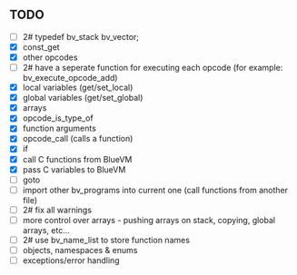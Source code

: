 ## TODO
- [ ] 2# typedef bv_stack bv_vector;
- [x] const_get
- [x] other opcodes
- [ ] 2# have a seperate function for executing each opcode (for example: bv_execute_opcode_add)
- [x] local variables (get/set_local)
- [x] global variables (get/set_global)
- [x] arrays
- [x] opcode_is_type_of
- [x] function arguments
- [x] opcode_call (calls a function)
- [x] if
- [x] call C functions from BlueVM
- [x] pass C variables to BlueVM
- [ ] goto
- [ ] import other bv_programs into current one (call functions from another file)
- [ ] 2# fix all warnings
- [ ] more control over arrays - pushing arrays on stack, copying, global arrays, etc...
- [ ] 2# use bv_name_list to store function names
- [ ] objects, namespaces & enums
- [ ] exceptions/error handling